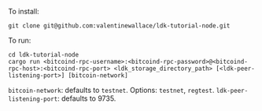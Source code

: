 To install:
```
git clone git@github.com:valentinewallace/ldk-tutorial-node.git
```

To run: 
```
cd ldk-tutorial-node
cargo run <bitcoind-rpc-username>:<bitcoind-rpc-password>@<bitcoind-rpc-host>:<bitcoind-rpc-port> <ldk_storage_directory_path> [<ldk-peer-listening-port>] [bitcoin-network]
```
`bitcoin-network`: defaults to `testnet`. Options: `testnet`, `regtest`.
`ldk-peer-listening-port`: defaults to 9735.
